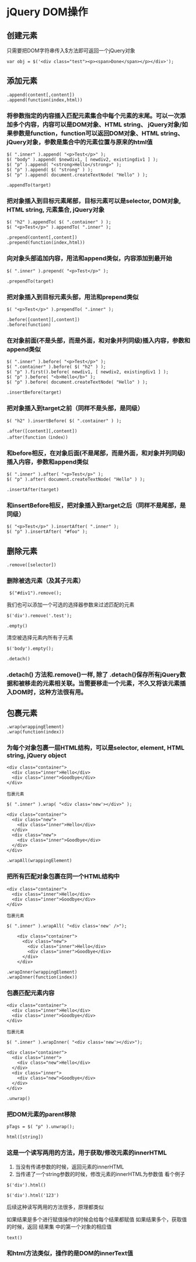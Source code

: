 # jQuery DOM操作


## 创建元素

只需要把DOM字符串传入$方法即可返回一个jQuery对象
```
var obj = $('<div class="test"><p><span>Done</span></p></div>');
```

## 添加元素
```
.append(content[,content])
.append(function(index,html))
```
### 将参数指定的内容插入匹配元素集合中每个元素的末尾。可以一次添加多个内容，内容可以是DOM对象、HTML string、 jQuery对象/如果参数是function，function可以返回DOM对象、HTML string、 jQuery对象，参数是集合中的元素位置与原来的html值

```
$( ".inner" ).append( "<p>Test</p>" );
$( "body" ).append( $newdiv1, [ newdiv2, existingdiv1 ] );
$( "p" ).append( "<strong>Hello</strong>" );
$( "p" ).append( $( "strong" ) );
$( "p" ).append( document.createTextNode( "Hello" ) );
```
```
.appendTo(target)
```
### 把对象插入到目标元素尾部，目标元素可以是selector, DOM对象, HTML string, 元素集合, jQuery对象
```
$( "h2" ).appendTo( $( ".container" ) );
$( "<p>Test</p>" ).appendTo( ".inner" );
```
```
.prepend(content[,content])
.prepend(function(index,html))
```
### 向对象头部追加内容，用法和append类似，内容添加到最开始

```
$( ".inner" ).prepend( "<p>Test</p>" );
```
```
.prependTo(target)
```
### 把对象插入到目标元素头部，用法和prepend类似
```
$( "<p>Test</p>" ).prependTo( ".inner" );
```
```
.before([content][,content]) 
.before(function)
```
### 在对象前面(不是头部，而是外面，和对象并列同级)插入内容，参数和append类似

```
$( ".inner" ).before( "<p>Test</p>" );
$( ".container" ).before( $( "h2" ) );
$( "p" ).first().before( newdiv1, [ newdiv2, existingdiv1 ] );
$( "p" ).before( "<b>Hello</b>" );
$( "p" ).before( document.createTextNode( "Hello" ) );
```
```
.insertBefore(target)
```
### 把对象插入到target之前（同样不是头部，是同级）

```
$( "h2" ).insertBefore( $( ".container" ) );
```
```
.after([content][,content]) 
.after(function（index）)
```
### 和before相反，在对象后面(不是尾部，而是外面，和对象并列同级)插入内容，参数和append类似

```
$( ".inner" ).after( "<p>Test</p>" );
$( "p" ).after( document.createTextNode( "Hello" ) );
```
```
.insertAfter(target)
```
### 和insertBefore相反，把对象插入到target之后（同样不是尾部，是同级）
```
$( "<p>Test</p>" ).insertAfter( ".inner" );
$( "p" ).insertAfter( "#foo" );
```
## 删除元素
```
.remove([selector])
```
### 删除被选元素（及其子元素）
```
 $("#div1").remove();
```
我们也可以添加一个可选的选择器参数来过滤匹配的元素
```
$('div').remove('.test');
```
```
.empty()
```
清空被选择元素内所有子元素
```
$('body').empty();
```
```
.detach()
```
### .detach() 方法和.remove()一样, 除了 .detach()保存所有jQuery数据和被移走的元素相关联。当需要移走一个元素，不久又将该元素插入DOM时，这种方法很有用。

## 包裹元素
```
.wrap(wrappingElement)
.wrap(function(index))
```
### 为每个对象包裹一层HTML结构，可以是selector, element, HTML string, jQuery object

```
<div class="container">
  <div class="inner">Hello</div>
  <div class="inner">Goodbye</div>
</div>
```
```
包裹元素

$( ".inner" ).wrap( "<div class='new'></div>" );
```
```
<div class="container">
  <div class="new">
    <div class="inner">Hello</div>
  </div>
  <div class="new">
    <div class="inner">Goodbye</div>
  </div>
</div>
```
```
.wrapAll(wrappingElement)
```
### 把所有匹配对象包裹在同一个HTML结构中

```
<div class="container">
  <div class="inner">Hello</div>
  <div class="inner">Goodbye</div>
</div>
```
```
包裹元素

$( ".inner" ).wrapAll( "<div class='new' />");
```
```
    <div class="container">
      <div class="new">
        <div class="inner">Hello</div>
        <div class="inner">Goodbye</div>
      </div>
    </div>
```
```    
.wrapInner(wrappingElement)
.wrapInner(function(index))
```
### 包裹匹配元素内容

```
<div class="container">
  <div class="inner">Hello</div>
  <div class="inner">Goodbye</div>
</div>
```
```
包裹元素

$( ".inner" ).wrapInner( "<div class='new'></div>");
```
```
<div class="container">
  <div class="inner">
    <div class="new">Hello</div>
  </div>
  <div class="inner">
    <div class="new">Goodbye</div>
  </div>
</div>
```
```
.unwrap()
```
### 把DOM元素的parent移除
```
pTags = $( "p" ).unwrap();
```
```
html([string])
```
### 这是一个读写两用的方法，用于获取/修改元素的innerHTML

1. 当没有传递参数的时候，返回元素的innerHTML
2. 当传递了一个string参数的时候，修改元素的innerHTML为参数值
看个例子
```
$('div').html()

$('div').html('123')
```
后续这种读写两用的方法很多，原理都类似

如果结果是多个进行赋值操作的时候会给每个结果都赋值
如果结果多个，获取值的时候，返回 结果集 中的第一个对象的相应值
```
text()
```
### 和html方法类似，操作的是DOM的innerText值